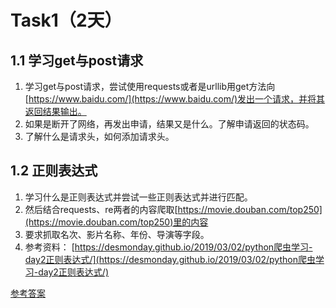 # **Task1（2天）**
## **1.1 学习get与post请求**
1. 学习get与post请求，尝试使用requests或者是urllib用get方法向[https://www.baidu.com/](https://www.baidu.com/)发出一个请求，并将其返回结果输出。
2. 如果是断开了网络，再发出申请，结果又是什么。了解申请返回的状态码。
3. 了解什么是请求头，如何添加请求头。
## **1.2 正则表达式**
1. 学习什么是正则表达式并尝试一些正则表达式并进行匹配。
2. 然后结合requests、re两者的内容爬取[https://movie.douban.com/top250](https://movie.douban.com/top250)里的内容
3. 要求抓取名次、影片名称、年份、导演等字段。
4. 参考资料： [https://desmonday.github.io/2019/03/02/python爬虫学习-day2正则表达式/](https://desmonday.github.io/2019/03/02/python爬虫学习-day2正则表达式/)

[参考答案](./../参考答案)